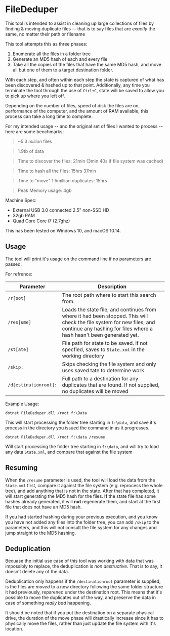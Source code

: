 FileDeduper
===========

This tool is intended to assist in cleaning up large collections of files by finding & moving duplicate files -- that is to say files that are _exactly_ the same, no matter their path or filename

This tool attempts this as three phases:
1. Enumerate all the files in a folder tree
2. Generate an MD5 hash of each and every file
3. Take all the copies of the files that have the same MD5 hash, and move all but one of them to a target destination folder.

With each step, and often within each step the state is captured of what has been discovered & hashed up to that point. Additionally, any time you terminate the tool through the use of `Ctrl+C`, state will be saved to allow you to pick up where you left off.

Depending on the number of files, speed of disk the files are on, performance of the computer, and the amount of RAM available, this process can take a long time to complete.

For my intended usage -- and the original set of files I wanted to process -- here are some benchmarks:

> ~5.3 _million_ files

> 1.9tb of data

> Time to discover the files: 21min (3min 40s if file system was cached)

> Time to hash all the files: 15hrs 37min

> Time to "move" 1.5million duplicates: 15hrs

> Peak Memory usage: 4gb

Machine Spec:

- External USB 3.0 connected 2.5" non-SSD HD
- 32gb RAM
- Quad Core Core i7 (2.7ghz)

This has been tested on Windows 10, and macOS 10.14.

## Usage ##
The tool will print it's usage on the command line if no parameters are passed.

For refrence:

| Parameter             | Description                                                                                     |
|-----------------------|-------------------------------------------------------------------------------------------------|
| `/r[oot]`             | The root path where to start this search from.                                                  |
| `/res[ume]`           | Loads the state file, and continues from where it had been stopped. This will check the file system for new files, and continue any hashing for files where a hash hasn't been generated yet. |
| `/st[ate]`            | File path for state to be saved. If not specfied, saves to `State.xml` in the working directory |
| `/skip:`              | Skips checking the file system and only uses saved tate to determine work                       |
| `/d[estinationroot]:` | Full path to a destination for any duplicates that are found. If not supplied, no duplicates will be moved |

Example Usage:

`dotnet FileDeduper.dll /root f:\Data`

This will start processing the folder tree starting in `f:\data`, and save it's process in the directory you issued the command in as it progresses.

`dotnet FileDeduper.dll /root f:\data /resume`

Will start processing the folder tree starting in `f:\data`, and will try to load any data `State.xml`, and compare that against the file system

## Resuming ##
When the `/resume` parameter is used, the tool will load the data from the `State.xml` first, compare it against the file system (e.g. reprocess the whole tree), and add anything that is not in the state. After that has completed, it will start generating the MD5 hash for the files. **If** the state file has some hashes already generated, it will **not** regenerate them, and start at the first file that does not have an MD5 hash.

If you had started hashing during your previous execution, and you know you have not added any files into the folder tree, you can add `/skip` to the parameters, and this will not consult the file system for any changes and jump straight to the MD5 hashing.

## Deduplication ##
Becuase the initial use case of this tool was working with data that was impossibly to replace, the deduplication is _non destructive_. That is to say, it doesn't delete any of the data.

Deduplication only happens if the `/destinationroot` parameter is supplied, is the files are _moved_ to a new directory following the same folder structure it had previously, reparened under the destination root. This means that it's possible to move the duplicates out of the way, and preserve the data in case of something _really bad_ happening.

It should be noted that if you put the destination on a separate physical drive, the duration of the move phase will drastically increase since it has to physically move the files, rather than just update the file system with it's location.


